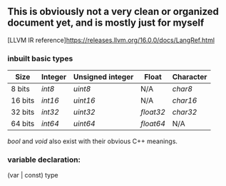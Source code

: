 ## This is obviously not a very clean or organized document yet, and is mostly just for myself

[LLVM IR reference]https://releases.llvm.org/16.0.0/docs/LangRef.html

### inbuilt basic types
| Size    | Integer | Unsigned integer | Float | Character |
| ------- | ------- | ------- | ------- | ------- |
| 8 bits | _int8_ | _uint8_ | N/A | _char8_ |
| 16 bits | _int16_ | _uint16_ | N/A | _char16_|
| 32 bits | _int32_ | _uint32_ | _float32_ | _char32_ |
| 64 bits | _int64_ | _uint64_ | _float64_ | N/A |
_bool_ and _void_ also exist with their obvious C++ meanings.

### variable declaration:

(var | const) type